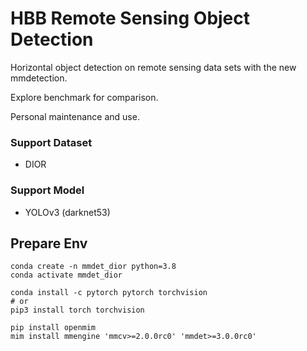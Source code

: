 # HBB Remote Sensing Object Detection

Horizontal object detection on remote sensing data sets with the new mmdetection.

Explore benchmark for comparison.

Personal maintenance and use.

### Support Dataset
- DIOR

### Support Model
- YOLOv3 (darknet53)

## Prepare Env

```shell
conda create -n mmdet_dior python=3.8
conda activate mmdet_dior

conda install -c pytorch pytorch torchvision
# or
pip3 install torch torchvision

pip install openmim
mim install mmengine 'mmcv>=2.0.0rc0' 'mmdet>=3.0.0rc0'
```